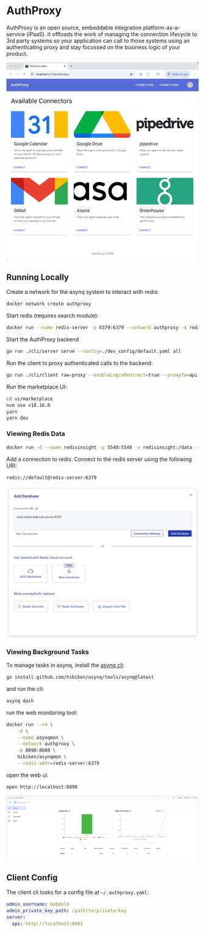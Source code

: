 # AuthProxy

AuthProxy is an open source, embeddable integration platform-as-a-service (iPaaS). It offloads the work of managing
the connection lifecycle to 3rd party systems so your application can call to those systems using an authenticating
proxy and stay focussed on the business logic of your product.

![marketplace-connectors.jpg](docs/images/marketplace-connectors.jpg)

## Running Locally

Create a network for the asynq system to interact with redis:

```bash
docker network create authproxy
```

Start redis (requires search module):

```bash
docker run --name redis-server -p 6379:6379 --network authproxy -d redis/redis-stack-server:latest
```

Start the AuthProxy backend

```bash
go run ./cli/server serve --config=./dev_config/default.yaml all
```

Run the client to proxy authenticated calls to the backend:

```bash
go run ./cli/client raw-proxy --enableLoginRedirect=true --proxyTo=api
```

Run the marketplace UI:

```bash
cd ui/marketplace
nvm use v18.16.0
yarn
yarn dev
```

### Viewing Redis Data

```bash
docker run -d --name redisinsight -p 5540:5540 -v redisinsight:/data --network authproxy redis/redisinsight:latest 
```

Add a connection to redis. Connect to the redis server using the following URI:

```
redis://default@redis-server:6379
```

![redis-insight-add-db.jpg](docs/images/redis-insight-add-db.jpg)

### Viewing Background Tasks
To manage tasks in asynq, install the [asynq cli](https://github.com/hibiken/asynq/blob/master/tools/asynq/README.md):

```bash
go install github.com/hibiken/asynq/tools/asynq@latest
```

and run the cli:

```bash
asynq dash
````

run the web monitoring tool:

```bash
docker run --rm \
    -d \
    --name asynqmon \
    --network authproxy \
    -p 8090:8080 \
    hibiken/asynqmon \
    --redis-addr=redis-server:6379
```

open the web ui:

```bash
open http://localhost:8090
```

![asynqmon.jpg](docs/images/asynqmon.jpg)

## Client Config

The client cli looks for a config file at `~/.authproxy.yaml`:

```yaml
admin_username: bobdole
admin_private_key_path: /path/to/private/key
server:
  api: http://localhost:8081
```